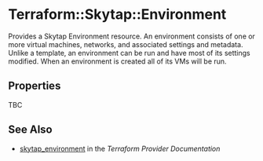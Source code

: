 # Terraform::Skytap::Environment

Provides a Skytap Environment resource. An environment consists of one or more virtual machines, networks, 
and associated settings and metadata. Unlike a template, an environment can be run and have most of its settings 
modified. When an environment is created all of its VMs will be run.

## Properties

TBC

## See Also

* [skytap_environment](https://www.terraform.io/docs/providers/skytap/r/environment.html) in the _Terraform Provider Documentation_
